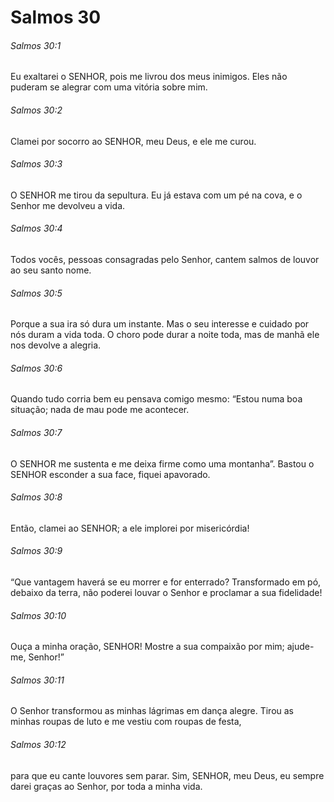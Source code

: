 # Salmos 30

###### Salmos 30:1

Eu exaltarei o SENHOR, pois me livrou dos meus inimigos. Eles não puderam se alegrar com uma vitória sobre mim.

###### Salmos 30:2

Clamei por socorro ao SENHOR, meu Deus, e ele me curou.

###### Salmos 30:3

O SENHOR me tirou da sepultura. Eu já estava com um pé na cova, e o Senhor me devolveu a vida.

###### Salmos 30:4

Todos vocês, pessoas consagradas pelo Senhor, cantem salmos de louvor ao seu santo nome.

###### Salmos 30:5

Porque a sua ira só dura um instante. Mas o seu interesse e cuidado por nós duram a vida toda. O choro pode durar a noite toda, mas de manhã ele nos devolve a alegria.

###### Salmos 30:6

Quando tudo corria bem eu pensava comigo mesmo: “Estou numa boa situação; nada de mau pode me acontecer.

###### Salmos 30:7

O SENHOR me sustenta e me deixa firme como uma montanha”. Bastou o SENHOR esconder a sua face, fiquei apavorado.

###### Salmos 30:8

Então, clamei ao SENHOR; a ele implorei por misericórdia!

###### Salmos 30:9

“Que vantagem haverá se eu morrer e for enterrado? Transformado em pó, debaixo da terra, não poderei louvar o Senhor e proclamar a sua fidelidade!

###### Salmos 30:10

Ouça a minha oração, SENHOR! Mostre a sua compaixão por mim; ajude-me, Senhor!”

###### Salmos 30:11

O Senhor transformou as minhas lágrimas em dança alegre. Tirou as minhas roupas de luto e me vestiu com roupas de festa,

###### Salmos 30:12

para que eu cante louvores sem parar. Sim, SENHOR, meu Deus, eu sempre darei graças ao Senhor, por toda a minha vida.

